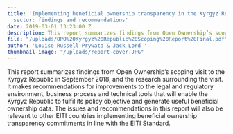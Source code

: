 ```yaml
---
title: 'Implementing beneficial ownership transparency in the Kyrgyz Republic extractives
  sector: findings and recommendations'
date: 2019-03-01 13:23:00 Z
description: This report summarizes findings from Open Ownership’s scoping visit to the Kyrgyz Republic in September 2018, and the research surrounding the visit. It makes recommendations for improvements to the legal and regulatory environment, business process and technical tools that will enable the Kyrgyz Republic to fulfil its policy objective and generate useful beneficial ownership data. The issues and recommendations in this report will also be relevant to other EITI countries implementing beneficial ownership transparency commitments in line with the EITI Standard.
file: "/uploads/OPO%20Kyrgyz%20Republic%20Scoping%20Report%20Final.pdf"
author: 'Louise Russell-Prywata & Jack Lord '
thumbnail-image: "/uploads/report-cover.JPG"
---
```


This report summarizes findings from Open Ownership’s scoping visit to the Kyrgyz Republic in September 2018, and the research surrounding the visit. It makes recommendations for improvements to the legal and regulatory environment, business process and technical tools that will enable the Kyrgyz Republic to fulfil its policy objective and generate useful beneficial ownership data. The issues and recommendations in this report will also be relevant to other EITI countries implementing beneficial ownership transparency commitments in line with the EITI Standard.